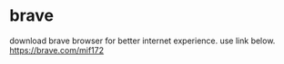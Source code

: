 # brave
download brave browser for better internet experience.
use link below.
https://brave.com/mif172

